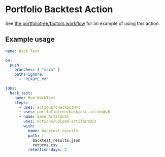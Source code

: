 # Portfolio Backtest Action

See [the portfoliotree/factors workflow](https://github.com/portfoliotree/factors/blob/main/.github/workflows/back_test.yml) for an example of using this action.

## Example usage

```yaml
name: Back Test

on:
  push:
    branches: [ "main" ]
    paths-ignore:
      - 'README.md'

jobs:
  back_test:
    name: Run BackTest
    steps:
      - uses: actions/checkout@v3
      - uses: portfoliotree/backtest-action@v0
      - name: Save Artifacts
        uses: actions/upload-artifact@v3
        with:
          name: backtest_results
          path: |
            backtest_results.json
            returns.csv
          retention-days: 2
```
